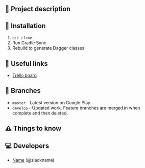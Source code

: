 ## 📖 Project description


## 🔧 Installation
1. `git clone `
2. Run Gradle Sync
3. Rebuild to generate Dagger classes

## 🔗 Useful links
* [Trello board]()

## 🌲 Branches
* `master` - Latest version on Google Play.
* `develop` - Updated work. Feature branches are merged in when complete and then deleted. 

## ⚠️ Things to know


## 💻 Developers
- [Name](https://github.com/) (@slackname)

